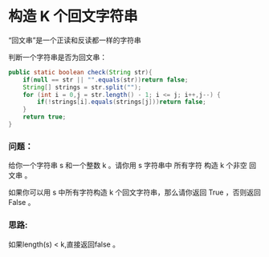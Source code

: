 # 构造 K 个回文字符串

“回文串”是一个正读和反读都一样的字符串

判断一个字符串是否为回文串：

```java
public static boolean check(String str){
    if(null == str || "".equals(str))return false;
    String[] strings = str.split("");
    for (int i = 0,j = str.length() - 1; i <= j; i++,j--) {
        if(!strings[i].equals(strings[j]))return false;
    }
    return true;
}
```

### 问题：

给你一个字符串 s 和一个整数 k 。请你用 s 字符串中 所有字符 构造 k 个非空 回文串 。

如果你可以用 s 中所有字符构造 k 个回文字符串，那么请你返回 True ，否则返回 False 。

### 思路:

如果length(s) < k,直接返回false 。

